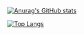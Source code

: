 [![Anurag's GitHub stats](https://github-readme-stats.vercel.app/api?username=TomTruyen&show_icons=true)](https://github.com/anuraghazra/github-readme-stats)

[![Top Langs](https://github-readme-stats.vercel.app/api/top-langs/?username=TomTruyen&layout=compact&langs_count=10)](https://github.com/anuraghazra/github-readme-stats)
